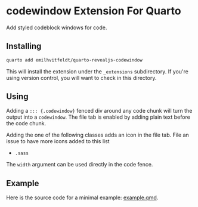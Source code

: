 # codewindow Extension For Quarto

Add styled codeblock windows for code.

## Installing

```bash
quarto add emilhvitfeldt/quarto-revealjs-codewindow
```

This will install the extension under the `_extensions` subdirectory.
If you're using version control, you will want to check in this directory.

## Using

Adding a `::: {.codewindow}` fenced div around any code chunk will turn the output into a `codewindow`. The file tab is enabled by adding plain text before the code chunk.

Adding the one of the following classes adds an icon in the file tab. File an issue to have more icons added to this list

- `.sass`

The `width` argument can be used directly in the code fence.

## Example

Here is the source code for a minimal example: [example.qmd](example.qmd).

